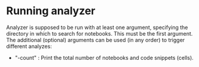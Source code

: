 
# Running analyzer
Analyzer is supposed to be run with at least one argument, specifying the
directory in which to search for notebooks. This must be the first argument. The
additional (optional) arguments can be used (in any order) to trigger different
analyzes:

* "-count"		:	Print the total number of notebooks and code snippets (cells).
